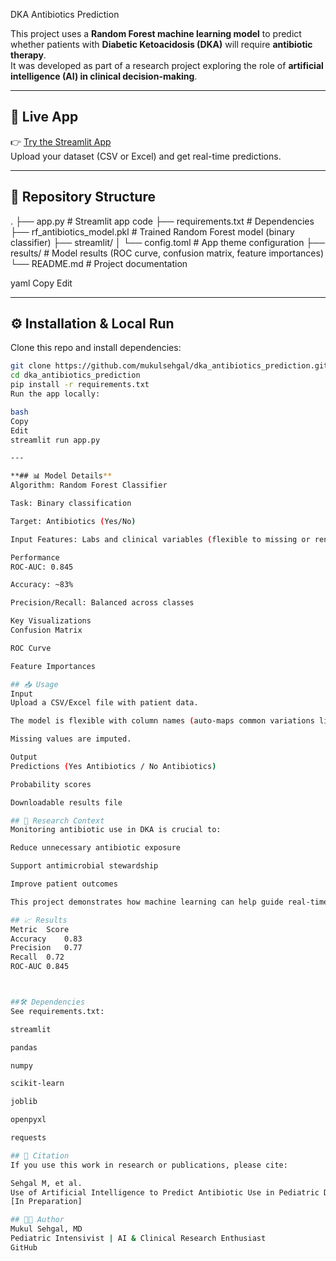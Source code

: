  DKA Antibiotics Prediction

This project uses a **Random Forest machine learning model** to predict whether patients with **Diabetic Ketoacidosis (DKA)** will require **antibiotic therapy**.  
It was developed as part of a research project exploring the role of **artificial intelligence (AI) in clinical decision-making**.

---

## 🚀 Live App

👉 [Try the Streamlit App](https://dka-antibiotics-prediction.streamlit.app)  
Upload your dataset (CSV or Excel) and get real-time predictions.

---

## 📂 Repository Structure

.
├── app.py # Streamlit app code
├── requirements.txt # Dependencies
├── rf_antibiotics_model.pkl # Trained Random Forest model (binary classifier)
├── streamlit/
│ └── config.toml # App theme configuration
├── results/ # Model results (ROC curve, confusion matrix, feature importances)
└── README.md # Project documentation

yaml
Copy
Edit

---

## ⚙️ Installation & Local Run

Clone this repo and install dependencies:

```bash
git clone https://github.com/mukulsehgal/dka_antibiotics_prediction.git
cd dka_antibiotics_prediction
pip install -r requirements.txt
Run the app locally:

bash
Copy
Edit
streamlit run app.py

---

**## 📊 Model Details**
Algorithm: Random Forest Classifier

Task: Binary classification

Target: Antibiotics (Yes/No)

Input Features: Labs and clinical variables (flexible to missing or renamed columns)

Performance
ROC-AUC: 0.845

Accuracy: ~83%

Precision/Recall: Balanced across classes

Key Visualizations
Confusion Matrix

ROC Curve

Feature Importances

## 📥 Usage
Input
Upload a CSV/Excel file with patient data.

The model is flexible with column names (auto-maps common variations like Glucose vs Blood Glucose).

Missing values are imputed.

Output
Predictions (Yes Antibiotics / No Antibiotics)

Probability scores

Downloadable results file

## 🔬 Research Context
Monitoring antibiotic use in DKA is crucial to:

Reduce unnecessary antibiotic exposure

Support antimicrobial stewardship

Improve patient outcomes

This project demonstrates how machine learning can help guide real-time clinical decisions using retrospective EHR data.

## 📈 Results
Metric	Score
Accuracy	0.83
Precision	0.77
Recall	0.72
ROC-AUC	0.845



##🛠️ Dependencies
See requirements.txt:

streamlit

pandas

numpy

scikit-learn

joblib

openpyxl

requests

## 📜 Citation
If you use this work in research or publications, please cite:

Sehgal M, et al.
Use of Artificial Intelligence to Predict Antibiotic Use in Pediatric DKA Patients
[In Preparation]

## 👨‍⚕️ Author
Mukul Sehgal, MD
Pediatric Intensivist | AI & Clinical Research Enthusiast
GitHub
